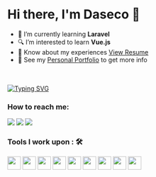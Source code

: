 # Hi there, I'm Daseco 👋

- 🌱 I’m currently learning **Laravel**
- 🔍 I’m interested to learn **Vue.js**
- 📄 Know about my experiences [View Resume](https://resume.showwcase.com/ravenbarrogo.pdf)
- 👀 See my [Personal Portfolio](https://joshuadaseco.tech/) to get more info


<br><br>
[![Typing SVG](https://readme-typing-svg.herokuapp.com?color=%2349F707&lines=I'm+Joshua+Daseco%2C+23+years+old;A+Web+Developer;Designer)](https://git.io/typing-svg)

### How to reach me: 
<a href="mailto: dasecojoshua@gmail.com">
<img src="https://img.shields.io/badge/-dasecojoshua%40gmail.com-7B83EB?&style=for-the-badge&logo=Microsoft-outlook&logoColor=white" ></a>  
<a  href="https://www.instagram.com/_dazec">   <img src="https://img.shields.io/badge/@dazec-%23E4405F.svg?&style=for-the-badge&logo=instagram&logoColor=white"></a>  
<a href="https://www.linkedin.com/in/joshua-daseco-8255a9245/"><img src="https://img.shields.io/badge/joshua-daseco-%230077B5.svg?&style=for-the-badge&logo=linkedin&logoColor=white" ></a> 
 

 ### Tools I work upon : 🛠

<img src="https://ik.imagekit.io/pvtoc2drf/photoshop.png?ik-sdk-version=javascript-1.4.3&updatedAt=1671097611271" width="auto" height="30px"> <img src="https://ik.imagekit.io/pvtoc2drf/js.png?ik-sdk-version=javascript-1.4.3&updatedAt=1671097607895" width="auto" height="30px"> <img src="https://ik.imagekit.io/pvtoc2drf/html.png?ik-sdk-version=javascript-1.4.3&updatedAt=1671097611110" width="auto" height="30px"> <img src="https://ik.imagekit.io/pvtoc2drf/css.png?ik-sdk-version=javascript-1.4.3&updatedAt=1671097610101" width="auto" height="30px"> <img src="https://ik.imagekit.io/pvtoc2drf/git.png?ik-sdk-version=javascript-1.4.3&updatedAt=1671097609637" width="auto" height="30px"> <img src="https://ik.imagekit.io/pvtoc2drf/vscode.png?ik-sdk-version=javascript-1.4.3&updatedAt=1671097609489" width="auto" height="30px"> <img src="https://ik.imagekit.io/pvtoc2drf/php.png?ik-sdk-version=javascript-1.4.3&updatedAt=1671097611679" width="auto" height="30px"> <img src="https://ik.imagekit.io/pvtoc2drf/java.png?ik-sdk-version=javascript-1.4.3&updatedAt=1671097609431" width="auto" height="30px"> <img src="https://ik.imagekit.io/pvtoc2drf/mysql.png?ik-sdk-version=javascript-1.4.3&updatedAt=1671097611160" width="auto" height="30px">  
 

  